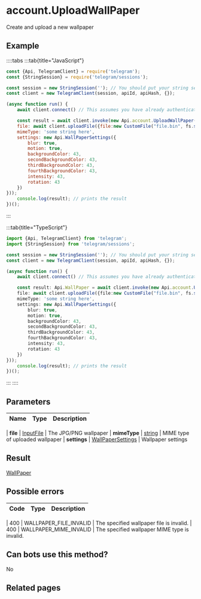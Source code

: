 # account.UploadWallPaper

Create and upload a new wallpaper



## Example

::::tabs
:::tab{title="JavaScript"}
```js
const {Api, TelegramClient} = require('telegram');
const {StringSession} = require('telegram/sessions');

const session = new StringSession(''); // You should put your string session here
const client = new TelegramClient(session, apiId, apiHash, {});

(async function run() {
    await client.connect() // This assumes you have already authenticated with .start()

    const result = await client.invoke(new Api.account.UploadWallPaper({
    file: await client.uploadFile({file:new CustomFile("file.bin", fs.statSync("../file.bin").size, "../file.bin"),workers:1}),
    mimeType: 'some string here',
    settings: new Api.WallPaperSettings({
        blur: true,
        motion: true,
        backgroundColor: 43,
        secondBackgroundColor: 43,
        thirdBackgroundColor: 43,
        fourthBackgroundColor: 43,
        intensity: 43,
        rotation: 43
    })
}));
    console.log(result); // prints the result
})();
```
:::

:::tab{title="TypeScript"}
```ts
import {Api, TelegramClient} from 'telegram';
import {StringSession} from 'telegram/sessions';

const session = new StringSession(''); // You should put your string session here
const client = new TelegramClient(session, apiId, apiHash, {});

(async function run() {
    await client.connect() // This assumes you have already authenticated with .start()

    const result: Api.WallPaper = await client.invoke(new Api.account.UploadWallPaper({
    file: await client.uploadFile({file:new CustomFile("file.bin", fs.statSync("../file.bin").size, "../file.bin"),workers:1}),
    mimeType: 'some string here',
    settings: new Api.WallPaperSettings({
        blur: true,
        motion: true,
        backgroundColor: 43,
        secondBackgroundColor: 43,
        thirdBackgroundColor: 43,
        fourthBackgroundColor: 43,
        intensity: 43,
        rotation: 43
    })
}));
    console.log(result); // prints the result
})();
```
:::
::::



## Parameters

| Name | Type | Description |
| :--: | ---- | ----------- |

| **file** | [InputFile](https://core.telegram.org/type/InputFile) | The JPG/PNG wallpaper 
| **mimeType** | [string](https://core.telegram.org/type/string) | MIME type of uploaded wallpaper 
| **settings** | [WallPaperSettings](https://core.telegram.org/type/WallPaperSettings) | Wallpaper settings 


## Result

[WallPaper](https://core.telegram.org/type/WallPaper)



## Possible errors

| Code | Type | Description |
| :--: | ---- | ----------- |

| 400 | WALLPAPER\_FILE\_INVALID | The specified wallpaper file is invalid. 
| 400 | WALLPAPER\_MIME\_INVALID | The specified wallpaper MIME type is invalid. 


## Can bots use this method?

No

## Related pages



